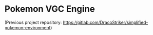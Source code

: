 # Pokemon VGC Engine

(Previous project repository: https://gitlab.com/DracoStriker/simplified-pokemon-environment)

